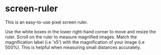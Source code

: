# screen-ruler
This is an easy-to-use pixel screen ruler.

Use the white boxes in the lower right-hand corner to move and resize the ruler.
Scroll on the ruler to measure magnified images. Match the magnification label (i.e 'x5') with the magnification of your image (i.e 500%). This is helpful when measuring small distances accurately.
